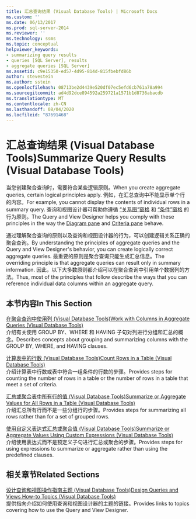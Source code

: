 ```yaml
---
title: 汇总查询结果 (Visual Database Tools) | Microsoft Docs
ms.custom: ''
ms.date: 06/13/2017
ms.prod: sql-server-2014
ms.reviewer: ''
ms.technology: ssms
ms.topic: conceptual
helpviewer_keywords:
- summarizing query results
- queries [SQL Server], results
- aggregate queries [SQL Server]
ms.assetid: c9e15350-ed57-4d95-814d-815fbebfd86b
author: stevestein
ms.author: sstein
ms.openlocfilehash: 08713be2d4439e520df07ec5efd6cb761a78a994
ms.sourcegitcommit: ad4d92dce894592a259721a1571b1d8736abacdb
ms.translationtype: MT
ms.contentlocale: zh-CN
ms.lasthandoff: 08/04/2020
ms.locfileid: "87691468"
---
```

# <a name="summarize-query-results-visual-database-tools"></a><span data-ttu-id="300d5-102">汇总查询结果 (Visual Database Tools)</span><span class="sxs-lookup"><span data-stu-id="300d5-102">Summarize Query Results (Visual Database Tools)</span></span>
  <span data-ttu-id="300d5-103">当您创建聚合查询时，需要符合某些逻辑原则。</span><span class="sxs-lookup"><span data-stu-id="300d5-103">When you create aggregate queries, certain logical principles apply.</span></span> <span data-ttu-id="300d5-104">例如，在汇总查询中不能显示单个行的内容。</span><span class="sxs-lookup"><span data-stu-id="300d5-104">For example, you cannot display the contents of individual rows in a summary query.</span></span> <span data-ttu-id="300d5-105">查询和视图设计器可帮助你遵循 [“关系图”窗格](visual-database-tools.md) 和 [“条件”窗格](criteria-pane-visual-database-tools.md) 的行为原则。</span><span class="sxs-lookup"><span data-stu-id="300d5-105">The Query and View Designer helps you comply with these principles in the way the [Diagram pane](visual-database-tools.md) and [Criteria pane](criteria-pane-visual-database-tools.md) behave.</span></span>  
  
 <span data-ttu-id="300d5-106">通过理解聚合查询的原则以及查询和视图设计器的行为，可以创建逻辑关系正确的聚合查询。</span><span class="sxs-lookup"><span data-stu-id="300d5-106">By understanding the principles of aggregate queries and the Query and View Designer's behavior, you can create logically correct aggregate queries.</span></span> <span data-ttu-id="300d5-107">最重要的原则是聚合查询只能生成汇总信息。</span><span class="sxs-lookup"><span data-stu-id="300d5-107">The overriding principle is that aggregate queries can result only in summary information.</span></span> <span data-ttu-id="300d5-108">因此，以下大多数原则都介绍可以在聚合查询中引用单个数据列的方法。</span><span class="sxs-lookup"><span data-stu-id="300d5-108">Thus, most of the principles that follow describe the ways that you can reference individual data columns within an aggregate query.</span></span>  
  
## <a name="in-this-section"></a><span data-ttu-id="300d5-109">本节内容</span><span class="sxs-lookup"><span data-stu-id="300d5-109">In This Section</span></span>  
 [<span data-ttu-id="300d5-110">在聚合查询中使用列 (Visual Database Tools)</span><span class="sxs-lookup"><span data-stu-id="300d5-110">Work with Columns in Aggregate Queries &#40;Visual Database Tools&#41;</span></span>](work-with-columns-in-aggregate-queries-visual-database-tools.md)  
 <span data-ttu-id="300d5-111">介绍有关使用 GROUP BY、WHERE 和 HAVING 子句对列进行分组和汇总的概念。</span><span class="sxs-lookup"><span data-stu-id="300d5-111">Describes concepts about grouping and summarizing columns with the GROUP BY, WHERE, and HAVING clauses.</span></span>  
  
 [<span data-ttu-id="300d5-112">计算表中的行数 (Visual Database Tools)</span><span class="sxs-lookup"><span data-stu-id="300d5-112">Count Rows in a Table &#40;Visual Database Tools&#41;</span></span>](count-rows-in-a-table-visual-database-tools.md)  
 <span data-ttu-id="300d5-113">介绍计算表中行数或表中符合一组条件的行数的步骤。</span><span class="sxs-lookup"><span data-stu-id="300d5-113">Provides steps for counting the number of rows in a table or the number of rows in a table that meet a set of criteria.</span></span>  
  
 [<span data-ttu-id="300d5-114">汇总或聚合表中所有行的值 (Visual Database Tools)</span><span class="sxs-lookup"><span data-stu-id="300d5-114">Summarize or Aggregate Values for All Rows in a Table &#40;Visual Database Tools&#41;</span></span>](summarize-or-aggregate-values-for-all-rows-in-a-table-visual-database-tools.md)  
 <span data-ttu-id="300d5-115">介绍汇总所有行而不是一些分组行的步骤。</span><span class="sxs-lookup"><span data-stu-id="300d5-115">Provides steps for summarizing all rows rather than for a set of grouped rows.</span></span>  
  
 [<span data-ttu-id="300d5-116">使用自定义表达式汇总或聚合值 (Visual Database Tools)</span><span class="sxs-lookup"><span data-stu-id="300d5-116">Summarize or Aggregate Values Using Custom Expressions &#40;Visual Database Tools&#41;</span></span>](summarize-or-aggregate-values-using-custom-expressions-visual-database-tools.md)  
 <span data-ttu-id="300d5-117">介绍使用表达式而不是预定义子句进行汇总或聚合的步骤。</span><span class="sxs-lookup"><span data-stu-id="300d5-117">Provides steps for using expressions to summarize or aggregate rather than using the predefined clauses.</span></span>  
  
## <a name="related-sections"></a><span data-ttu-id="300d5-118">相关章节</span><span class="sxs-lookup"><span data-stu-id="300d5-118">Related Sections</span></span>  
 [<span data-ttu-id="300d5-119">设计查询和视图操作指南主题 (Visual Database Tools)</span><span class="sxs-lookup"><span data-stu-id="300d5-119">Design Queries and Views How-to Topics &#40;Visual Database Tools&#41;</span></span>](design-queries-and-views-how-to-topics-visual-database-tools.md)  
 <span data-ttu-id="300d5-120">提供指向介绍如何使用查询和视图设计器的主题的链接。</span><span class="sxs-lookup"><span data-stu-id="300d5-120">Provides links to topics covering how to use the Query and View Designer.</span></span>  
  
  
